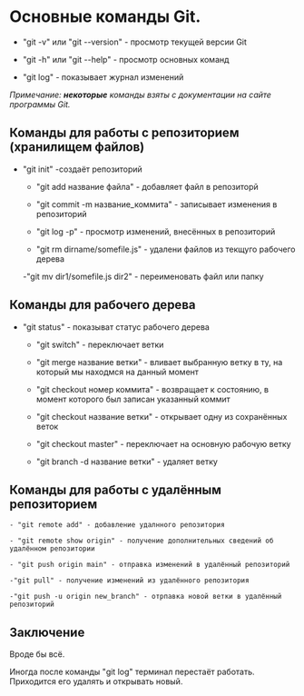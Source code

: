 # Основные команды Git.

- "git -v" или "git --version" - просмотр текущей версии Git
- "git -h" или "git --help" - просмотр основных команд

- "git log" - показывает журнал изменений

*Примечание: __некоторые__ команды взяты
 с документации на сайте программы Git.*

## Команды для работы с репозиторием (хранилищем файлов)
 - "git init" -создаёт репозиторий
 
    - "git add название файла" - добавляет файл в репозиторй

    - "git commit -m название_коммита" - записывает изменения в репозиторий

    - "git log -p" - просмотр изменений, внесённых в репозиторий

    - "git rm dirname/somefile.js" - удалени файлов из текщуго рабочего дерева

    -"git mv dir1/somefile.js dir2" - переименовать файл или папку

 ## Команды для рабочего дерева
- "git status" - показыват статус рабочего дерева

    - "git switch" - переключает ветки

    - "git merge название ветки" - вливает выбранную ветку в ту, на который мы находмся на данный момент
    
    - "git checkout номер коммита" - возвращает к состоянию, в момент которого был записан указанный коммит
     - "git checkout название ветки" - открывает одну из сохранённых веток

    - "git checkout master" - переключает на основную рабочую ветку

    - "git branch -d название ветки" - удаляет ветку

 ## Команды для работы с удалённым репозиторием

    - "git remote add" - добавление удалнного репозитория

    - "git remote show origin" - получение дополнительных сведений об удалённом репозитории

    - "git push origin main" - отправка изменений в удалённый репозиторий

    -"git pull" - получение изменений из удалённого репозитория

    -"git push -u origin new_branch" - отрпавка новой ветки в удалённый репозиторий

    

## Заключение

 Вроде бы всё.

Иногда после команды "git log" терминал перестаёт работать. Приходится его удалять и открывать новый.